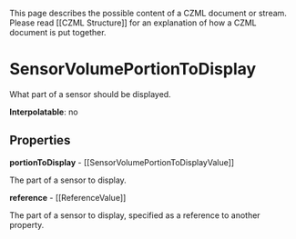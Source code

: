 This page describes the possible content of a CZML document or stream. Please read [[CZML Structure]] for an explanation of how a CZML document is put together.

# SensorVolumePortionToDisplay

What part of a sensor should be displayed.

**Interpolatable**: no

## Properties

**portionToDisplay** - [[SensorVolumePortionToDisplayValue]]

The part of a sensor to display.


**reference** - [[ReferenceValue]]

The part of a sensor to display, specified as a reference to another property.



